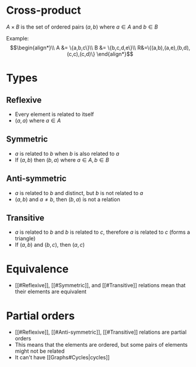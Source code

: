 # Cross-product
$A \times B$ is the set of ordered pairs $(a,b)$ where $a \in A$ and $b \in B$

Example:
$$\begin{align*}\\
A &= \{a,b,c\}\\
B &= \{b,c,d,e\}\\
R&=\{(a,b),(a,e),(b,d),(c,c),(c,d)\}
\end{align*}$$

# Types
## Reflexive
- Every element is related to itself
- $(a,a)$ where $a \in A$

## Symmetric
- $a$ is related to $b$ when $b$ is also related to $a$
- If $(a,b)$ then $(b,a)$ where $a \in A, b \in B$

## Anti-symmetric
- $a$ is related to $b$ and distinct, but $b$ is not related to $a$
- $(a,b)$ and $a \neq b$, then $(b,a)$ is not a relation

## Transitive
- $a$ is related to $b$ and $b$ is related to $c$, therefore $a$ is related to $c$ (forms a triangle)
- If $(a,b)$ and $(b,c)$, then $(a,c)$

# Equivalence
- [[#Reflexive]], [[#Symmetric]], and [[#Transitive]] relations mean that their elements are equivalent

# Partial orders
- [[#Reflexive]], [[#Anti-symmetric]], [[#Transitive]] relations are partial orders
- This means that the elements are ordered, but some pairs of elements might not be related
- It can't have [[Graphs#Cycles|cycles]]